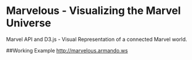 Marvelous - Visualizing the Marvel Universe
=======================

Marvel API and D3.js - Visual Representation of a connected Marvel world.


##Working Example
http://marvelous.armando.ws
